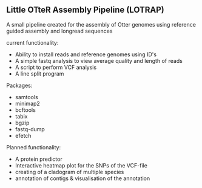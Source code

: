 Little OTteR Assembly Pipeline (LOTRAP)
-------
A small pipeline created for the assembly of Otter genomes using reference guided assembly and longread sequences

current functionality:
* Ability to install reads and reference genomes using ID's
* A simple fastq analysis to view average quality and length of reads
* A script to perform VCF analysis 
* A line split program

Packages:
* samtools
* minimap2
* bcftools
* tabix
* bgzip
* fastq-dump
* efetch

Planned functionality:
* A protein predictor
* Interactive heatmap plot for the SNPs of the  VCF-file
* creating of a cladogram of multiple species
* annotation of contigs & visualisation of the annotation